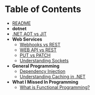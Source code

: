 # Table of Contents

- [README](README.md)
- **dotnet**
- [.NET AOT vs JIT](EngineerMindset/dotnet/AOT-vs-JIT.md)
- **Web Services**
  - [Webhooks vs REST](EngineerMindset/web-services/Webhook-vs-REST.md)
  - [WEB API vs REST](EngineerMindset/web-services/API-General-Terms.md)
  - [PUT vs PATCH](EngineerMindset/web-services/Put-vs-Patch.md)
  - [Understanding Sockets](EngineerMindset/web-services/sockets.md)
- **General Programming**
  - [Dependency Injection](EngineerMindset/general-programming/DI-IoC.md)
  - [Understanding Caching in .NET](EngineerMindset/general-programming/caching.md)
- **What I Missed In Programming**
  - [What is Functional Programming?](What_I_Missed_In_Programming/Functional_Programming.md)
